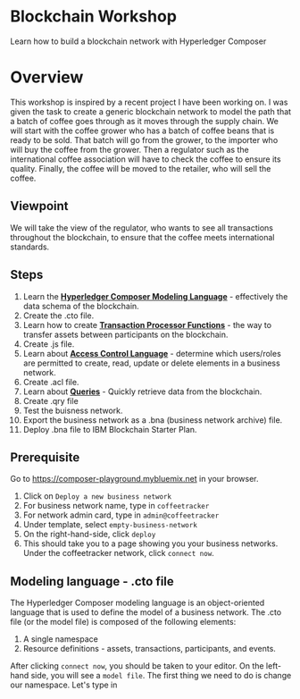 # Blockchain Workshop
Learn how to build a blockchain network with Hyperledger Composer

# Overview
This workshop is inspired by a recent project I have been working on. I was given the task to create a generic blockchain network to model the path that a batch of coffee goes through as it moves through the supply chain. We will start with the coffee grower who has a batch of coffee beans that is ready to be sold. That batch will go from the grower, to the importer who will buy the coffee from the grower. Then a regulator such as the international coffee association will have to check the coffee to ensure its quality. Finally, the coffee will be moved to the retailer, who will sell the coffee. 

## Viewpoint
We will take the view of the regulator, who wants to see all transactions throughout the blockchain, to ensure that the coffee meets international standards.

## Steps
1. Learn the [**Hyperledger Composer Modeling Language**](https://hyperledger.github.io/composer/latest/reference/cto_language.html) - effectively the data schema of the blockchain. 
2. Create the .cto file.
3. Learn how to create [**Transaction Processor Functions**](https://hyperledger.github.io/composer/latest/reference/js_scripts) - the way to transfer assets between participants on the blockchain.
4. Create .js file.
5. Learn about [**Access Control Language**](https://hyperledger.github.io/composer/latest/reference/acl_language) -  determine which users/roles are permitted to create, read, update or delete elements in a business network.
5. Create .acl file.
6. Learn about [**Queries**](https://hyperledger.github.io/composer/latest/reference/query-language) -  Quickly retrieve data from the blockchain. 
7. Create .qry file
8. Test the buisness network.
9. Export the business network as a .bna (business network archive) file.
10. Deploy .bna file to IBM Blockchain Starter Plan.

## Prerequisite
Go to https://composer-playground.mybluemix.net in your browser. 
1. Click on `Deploy a new business network` 
2. For business network name, type in `coffeetracker`
3. For network admin card, type in `admin@coffeetracker`
4. Under template, select `empty-business-network`
5. On the right-hand-side, click `deploy`
6. This should take you to a page showing you your business networks. Under the coffeetracker network, click `connect now`.

## Modeling language - .cto file
The Hyperledger Composer modeling language is an object-oriented language that is used to define the model of a business network.  The .cto file (or the model file) is composed of the following elements:
1. A single namespace
2. Resource definitions - assets, transactions, participants, and events.

After clicking `connect now`, you should be taken to your editor. On the left-hand side, you will see a `model file`. The first thing we need to do is change our namespace. Let's type in 
